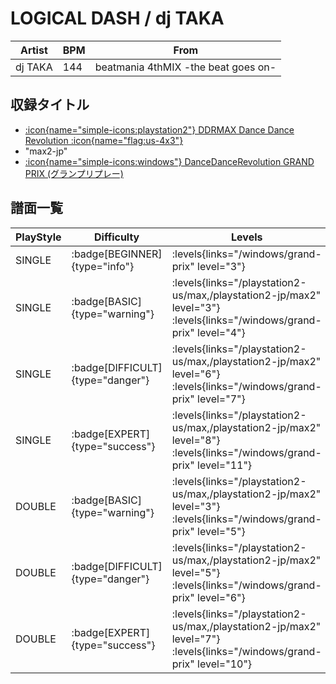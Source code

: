 # LOGICAL DASH / dj TAKA

|Artist|BPM|From|
|------|---|----|
|dj TAKA|144|beatmania 4thMIX -the beat goes on-|

## 収録タイトル

- [:icon{name="simple-icons:playstation2"} DDRMAX Dance Dance Revolution :icon{name="flag:us-4x3"}](/playstation2-us/max)
- "max2-jp"
- [:icon{name="simple-icons:windows"} DanceDanceRevolution GRAND PRIX (グランプリプレー)](/windows/grand-prix)

## 譜面一覧

|PlayStyle|Difficulty|Levels|Notes|Movie|
|---------|----------|------|-----|-----|
|SINGLE| :badge[BEGINNER]{type="info"}| :levels{links="/windows/grand-prix" level="3"}|78/0||
|SINGLE| :badge[BASIC]{type="warning"}| :levels{links="/playstation2-us/max,/playstation2-jp/max2" level="3"} :levels{links="/windows/grand-prix" level="4"}|111/8||
|SINGLE| :badge[DIFFICULT]{type="danger"}| :levels{links="/playstation2-us/max,/playstation2-jp/max2" level="6"} :levels{links="/windows/grand-prix" level="7"}|168/8||
|SINGLE| :badge[EXPERT]{type="success"}| :levels{links="/playstation2-us/max,/playstation2-jp/max2" level="8"} :levels{links="/windows/grand-prix" level="11"}|224/18||
|DOUBLE| :badge[BASIC]{type="warning"}| :levels{links="/playstation2-us/max,/playstation2-jp/max2" level="3"} :levels{links="/windows/grand-prix" level="5"}|103/7||
|DOUBLE| :badge[DIFFICULT]{type="danger"}| :levels{links="/playstation2-us/max,/playstation2-jp/max2" level="5"} :levels{links="/windows/grand-prix" level="6"}|147/17||
|DOUBLE| :badge[EXPERT]{type="success"}| :levels{links="/playstation2-us/max,/playstation2-jp/max2" level="7"} :levels{links="/windows/grand-prix" level="10"}|201/11||
